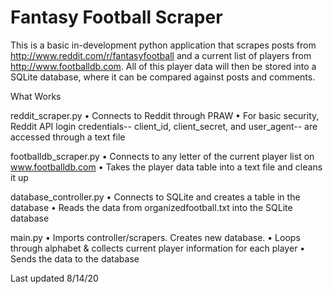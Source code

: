 # Fantasy Football Scraper

This is a basic in-development python application that scrapes posts from http://www.reddit.com/r/fantasyfootball and a current list of players from http://www.footballdb.com.
All of this player data will then be stored into a SQLite database, where it can be compared against posts and comments.

What Works

reddit_scraper.py
 • Connects to Reddit through PRAW
 • For basic security, Reddit API login credentials-- client_id, client_secret, and user_agent-- are accessed through a text file

footballdb_scraper.py
 • Connects to any letter of the current player list on www.footballdb.com
 • Takes the player data table into a text file and cleans it up

database_controller.py
 • Connects to SQLite and creates a table in the database
 • Reads the data from organizedfootball.txt into the SQLite database

main.py
 • Imports controller/scrapers. Creates new database.
 • Loops through alphabet & collects current player information for each player
 • Sends the data to the database

Last updated 8/14/20
